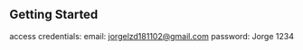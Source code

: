 ## Getting Started

access credentials: 
    email: jorgelzd181102@gmail.com
    password: Jorge 1234


